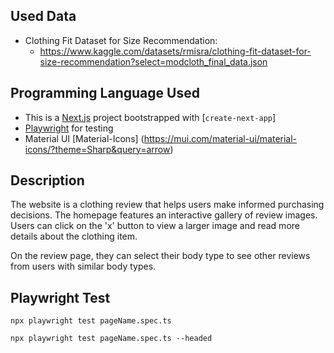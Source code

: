 ## Used Data
- Clothing Fit Dataset for Size Recommendation: 
  - https://www.kaggle.com/datasets/rmisra/clothing-fit-dataset-for-size-recommendation?select=modcloth_final_data.json

## Programming Language Used
- This is a [Next.js](https://nextjs.org/) project bootstrapped with [`create-next-app`]
- [Playwright](https://playwright.dev/docs/intro) for testing
- Material UI [Material-Icons] (https://mui.com/material-ui/material-icons/?theme=Sharp&query=arrow)

## Description
The website is a clothing review that helps users make informed purchasing decisions. The homepage features an interactive gallery of review images. Users can click on the 'x' button to view a larger image and read more details about the clothing item.

On the review page, they can select their body type to see other reviews from users with similar body types.  

## Playwright Test
```
npx playwright test pageName.spec.ts
```
```
npx playwright test pageName.spec.ts --headed
```